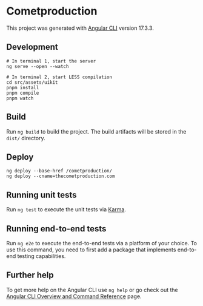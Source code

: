 # Cometproduction

This project was generated with [Angular CLI](https://github.com/angular/angular-cli) version 17.3.3.

## Development 

```
# In terminal 1, start the server
ng serve --open --watch

# In terminal 2, start LESS compilation
cd src/assets/uikit
pnpm install
pnpm compile
pnpm watch
```

## Build

Run `ng build` to build the project. The build artifacts will be stored in the `dist/` directory.

## Deploy

```
ng deploy --base-href /cometproduction/
ng deploy --cname=thecometproduction.com
```

## Running unit tests

Run `ng test` to execute the unit tests via [Karma](https://karma-runner.github.io).

## Running end-to-end tests

Run `ng e2e` to execute the end-to-end tests via a platform of your choice. To use this command, you need to first add a package that implements end-to-end testing capabilities.

## Further help

To get more help on the Angular CLI use `ng help` or go check out the [Angular CLI Overview and Command Reference](https://angular.io/cli) page.

